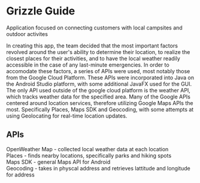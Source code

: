 # Grizzle Guide
Application focused on connecting customers with local campsites and outdoor activites

In creating this app, the team decided that the most important factors revolved around the user's ability to determine their location, to realize the closest places for their activities, and to have the local weather readily accessible in the case of any last-minute emergencies. In order to accomodate these factors, a series of APIs were used, most notably those from the Google Cloud Platform. These APIs were incorporated into Java on the Android Studio platform, with some additional JavaFX used for the GUI. The only API used outside of the google cloud platform is the weather API, which tracks weather data for the specified area. Many of the Google APIs centered around location services, therefore utilizing Google Maps APIs the most. Specifically Places, Maps SDK and Geocoding, with some attempts at using Geolocating for real-time location updates.

## APIs

OpenWeather Map - collected local weather data at each location  
Places - finds nearby locations, specifically parks and hiking spots  
Maps SDK - general Maps API for Android  
Geocoding - takes in physcal address and retrieves lattitude and longitude for address
